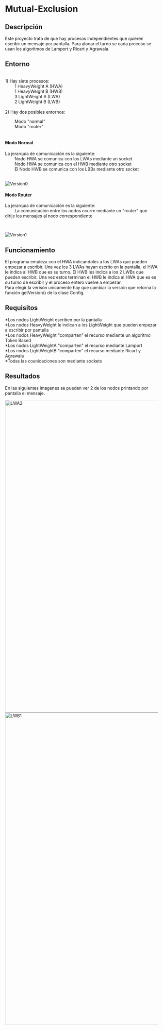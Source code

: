 # Mutual-Exclusion

<h2>Descripción</h2>
Este proyecto trata de que hay procesos independientes que quieren escribir un mensaje por pantalla. Para alocar el turno se cada proceso se usan los algoritmos de Lamport y Ricart y Agrawala.

<br>

<h2>Entorno</h2>
<br>
1) Hay siete procesos:<br>
        1 HeavyWeight A (HWA)<br>
        1 HeavyWeight B (HWB)<br>
        3 LightWeight A (LWA)<br>
        2 LightWeight B (LWB)<br>
<br> 
2) Hay dos posibles entornos:

        Modo "normal"<br>
        Modo "router"<br>
 <br>
 
 <h4> Modo Normal</h4>
 
 La jerarquía de comunicación es la siguiente:<br>
         Nodo HWA se comunica con los LWAs mediante un socket<br>
         Nodo HWA se comunica con el HWB mediante otro socket<br>
         El Nodo HWB se comunica con los LBBs mediante otro socket<br>
 <br>
 
 ![Version0](https://user-images.githubusercontent.com/24244834/100260976-e4473000-2f28-11eb-81a3-907a6f3e43d6.png)
 
 
 <h4>Modo Router</h4>
 
 La jerarquía de comunicación es la siguiente:<br>
         La comunicación entre los nodos ocurre mediante un "router" que dirije los mensajes al nodo correspondiente<br>
 
<br>

![Version1](https://user-images.githubusercontent.com/24244834/100261025-f032f200-2f28-11eb-94f2-cee7a6b78724.png)

<h2>Funcionamiento</h2>

El programa empieza con el HWA indicandoles a los LWAs que pueden empezar a escribir. Una vez los 3 LWAs hayan escrito en la pantalla, el HWA le indica al HWB que es su turno. El HWB les indica a los 2 LWBs que pueden escribir. Una vez estos terminan el HWB le indica al HWA que es es su turno de escribir y el proceso entero vuelve a empezar.<br>
Para elegir la verisón unicamente hay que cambiar la versión que retorna la función getVersion() de la clase Config.<br>

<h2>Requisitos</h2>

*Los nodos LightWeight escriben por la pantalla<br>
*Los nodos HeavyWeight le indican a los LightWeight que pueden empezar a escribir por pantalla<br>
*Los nodos HeavyWeight "comparten" el recurso mediante un algoritmo Token Based<br>
*Los nodos LightWeightA "comparten" el recurso mediante Lamport<br>
*Los nodos LightWeightB "comparten" el recurso mediante Ricart y Agrawala<br>
*Todas las counicaciones son mediante sockets


<h2>Resultados</h2>

En las siguientes imagenes se pueden ver 2 de los nodos printando por pantalla el mensaje.

<img width="1029" alt="LWA2" src="https://user-images.githubusercontent.com/24244834/100272118-5aec2980-2f39-11eb-8c74-cff791faba91.png">

<img width="1029" alt="LWB1" src="https://user-images.githubusercontent.com/24244834/100272136-62abce00-2f39-11eb-9bf3-beb700bb9e2a.png">

